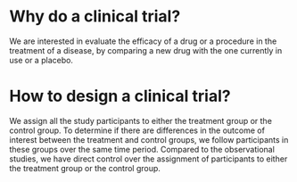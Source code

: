 # Why do a clinical trial?
We are interested in evaluate the efficacy of a drug or a procedure in the treatment of a disease, by comparing a new drug with the one currently in use or a placebo.

# How to design a clinical trial?
We assign all the study participants to either the treatment group or the control group. To determine if there are differences in the outcome of interest between the treatment and control groups, we follow participants in these groups over the same time period. Compared to the observational studies, we have direct control over the assignment of participants to either the treatment group or the control group.

